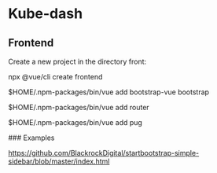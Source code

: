 Kube-dash
=========


Frontend
--------

Create a new project in the directory front:

npx @vue/cli create frontend

$HOME/.npm-packages/bin/vue add bootstrap-vue bootstrap

$HOME/.npm-packages/bin/vue add router

$HOME/.npm-packages/bin/vue add pug

### Examples

https://github.com/BlackrockDigital/startbootstrap-simple-sidebar/blob/master/index.html